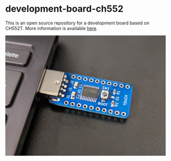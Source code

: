 # development-board-ch552

This is an open source repository for a development board based on CH552T. More information is available [here](https://qiita.com/ricelectric/items/80f6da4ddb67f7041b77).

![picture.jpg](https://github.com/ricelectric/development-board-ch552/blob/main/images/picture.jpg)
